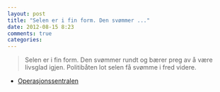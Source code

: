 ```yaml
---
layout: post
title: "Selen er i fin form. Den svømmer ..."
date: 2012-08-15 8:23
comments: true
categories: 
---
```


> Selen er i fin form. Den svømmer rundt og bærer preg av å være livsglad igjen. Politibåten lot selen få svømme i fred videre. 
- [Operasjonssentralen](http://twitter.com/oslopolitiops/status/235758676063965184)
